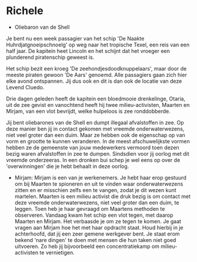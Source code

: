 # Richele

 * Oliebaron van de Shell 

Je bent nu een week passagier van het schip 'De Naakte Huhrdjatgnoeipschnoelg' op weg naar het tropische Texel, een reis van een half jaar. De kapitein heet Lincoln en het schijnt dat het vroeger een plunderend piratenschip geweest is. 

Het schip bezit een kroeg 'De zeehondjesdoodknuppelaars', maar door de meeste piraten gewoon 'De Aars' genoemd. Alle passagiers gaan zich hier elke avond ontspannen. Jij dus ook en dit is dan ook de locatie van deze Levend Cluedo. 

Drie dagen geleden heeft de kapitein een bloedmooie drenkelinge, Otaria, uit de zee gevist en vanochtend heeft hij twee milieu-activisten, Maarten en Mirjam, van een vlot bevrijdt, welke hulpeloos is zee ronddobberde. 
 
Jij bent oliebarones van de Shell en dumpt illegaal afvalstoffen in zee. Op deze manier ben jij in contact gekomen met vreemde onderwaterwezens, niet veel groter dan een duim. Maar ze hebben ook de eigenschap op van vorm en grootte te kunnen veranderen. In de meest afschuwelijkste vormen hebben ze de gemeenste van jouw medewerkers vermoord toen dezen bezig waren afvalstoffen in zee te dumpen. Sindsdien voor jij oorlog met dit vreemde onderzeeras. In een dronken bui schep je wel eens op over de 'overwinningen' die je hebt behaalt in deze oorlog. 

 * Mirjam: Mirjam is een van je werkenemers. Je hebt haar erop gestuurd om bij Maarten te spioneren en uit te vinden waar onderwaterwezens zitten en er misschien zelfs een te vangen, zodat je dit wezen kunt martelen. Maarten is een milieu activist die druk bezig is om contact met deze vreemde onderwaterwezens, niet veel groter dan een duim, te leggen. Toen heb je haar gevraagd om Maartens methoden te observeren. Vandaag kwam het schip een vlot tegen, met daarop Maarten en Mirjam. Het verbaasde je om ze tegen te komen. Je gaat vragen aan Mirjam hoe het met haar opdracht staat. Houd hierbij in je achterhoofd, dat jij een zeer gemene werkgever bent. Je staat erom bekend 'nare dingen' te doen met mensen die hun taken niet goed uitvoeren. Zo heb jij bijvoorbeeld een concentratiekamp om 
milieu-activisten te vernietigen. 